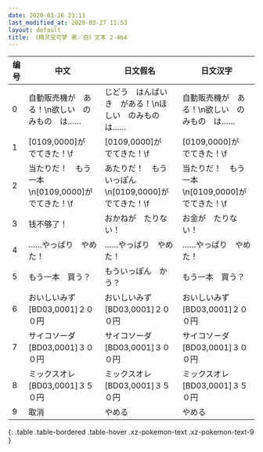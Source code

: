 ```yaml
---
date: 2020-03-26 23:13
last_modified_at: 2020-03-27 11:53
layout: default
title: 《精灵宝可梦 黑／白》文本 2-464
---
```

| 编号 | 中文 | 日文假名 | 日文汉字 |
| ---- | ---- | ---- | --- |
| 0 | 自動販売機が　ある！\n欲しい　のみもの　は…… | じどう　はんばいき　がある！\nほしい　のみもの　は…… | 自動販売機が　ある！\n欲しい　のみもの　は…… |
| 1 | [0109,0000]が　でてきた！\f | [0109,0000]が　でてきた！\f | [0109,0000]が　でてきた！\f |
| 2 | 当たりだ！　もう一本\n[0109,0000]が　でてきた！\f | あたりだ！　もういっぽん\n[0109,0000]が　でてきた！\f | 当たりだ！　もう一本\n[0109,0000]が　でてきた！\f |
| 3 | 钱不够了！ | おかねが　たりない！ | お金が　たりない！ |
| 4 | ……やっぱり　やめた！ | ……やっぱり　やめた！ | ……やっぱり　やめた！ |
| 5 | もう一本　買う？ | もういっぽん　かう？ | もう一本　買う？ |
| 6 | おいしいみず[BD03,0001]２００円 | おいしいみず[BD03,0001]２００円 | おいしいみず[BD03,0001]２００円 |
| 7 | サイコソーダ[BD03,0001]３００円 | サイコソーダ[BD03,0001]３００円 | サイコソーダ[BD03,0001]３００円 |
| 8 | ミックスオレ[BD03,0001]３５０円 | ミックスオレ[BD03,0001]３５０円 | ミックスオレ[BD03,0001]３５０円 |
| 9 | 取消 | やめる | やめる |
{: .table .table-bordered .table-hover .xz-pokemon-text .xz-pokemon-text-9 }